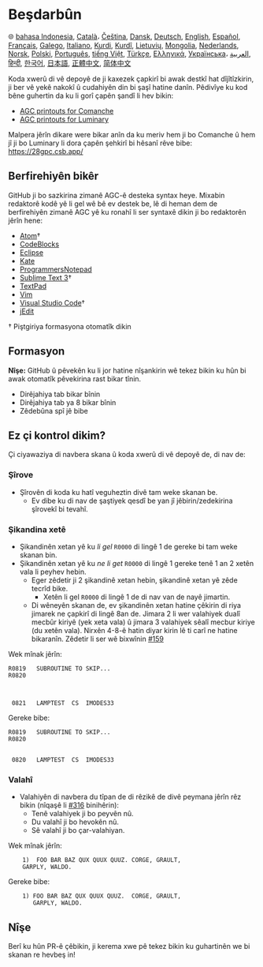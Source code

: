 # Beşdarbûn

🌐
[bahasa Indonesia][ID],
[Català][CA]،
[Čeština][CZ],
[Dansk][DA],
[Deutsch][DE],
[English][EN],
[Español][ES],
[Français][FR],
[Galego][GL],
[Italiano][IT],
[Kurdi][KU],
[Kurdî][KU],
[Lietuvių][LT],
[Mongolia][MN],
[Nederlands][NL],
[Norsk][NO],
[Polski][PL],
[Português][PT_BR],
[tiếng Việt][VI],
[Türkçe][TR],
[Ελληνικά][GR],
[Українська][UK]،
[العربية][AR],
[हिन्दी][HI_IN],
[한국어][KO_KR],
[日本語][JA],
[正體中文][ZH_TW],
[简体中文][ZH_CN]

[AR]:CONTRIBUTING.ar.md
[CA]:CONTRIBUTING.ca.md
[CZ]:CONTRIBUTING.cz.md
[DA]:CONTRIBUTING.da.md
[DE]:CONTRIBUTING.de.md
[EN]:../CONTRIBUTING.md
[ES]:CONTRIBUTING.es.md
[FR]:CONTRIBUTING.fr.md
[GL]:CONTRIBUTING.gl.md
[GR]:CONTRIBUTING.gr.md
[HI_IN]:CONTRIBUTING.hi_in.md
[ID]:CONTRIBUTING.id.md
[IT]:CONTRIBUTING.it.md
[JA]:CONTRIBUTING.ja.md
[KO_KR]:CONTRIBUTING.ko_kr.md
[KU]:CONTRIBUTING.ku.md
[LT]:CONTRIBUTING.lt.md
[MN]:CONTRIBUTING.mn.md
[NL]:CONTRIBUTING.nl.md
[NO]:CONTRIBUTING.no.md
[PL]:CONTRIBUTING.pl.md
[PT_BR]:CONTRIBUTING.pt_br.md
[TR]:CONTRIBUTING.tr.md
[UK]:CONTRIBUTING.uk.md
[VI]:CONTRIBUTING.vi.md
[ZH_CN]:CONTRIBUTING.zh_cn.md
[ZH_TW]:CONTRIBUTING.zh_tw.md

Koda xwerû di vê depoyê de ji kaxezek çapkirî bi awak destkî hat dîjîtîzkirin, ji ber vê yekê nakokî û cudahiyên din bi şaşî hatine danîn. Pêdivîye ku kod bêne guhertin da ku li gorî çapên şandî li hev bikin:

- [AGC printouts for Comanche][8]
- [AGC printouts for Luminary][9]

Malpera jêrîn dikare were bikar anîn da ku meriv hem ji bo Comanche û hem jî ji bo Luminary li dora çapên şehkirî bi hêsanî rêve bibe: https://28gpc.csb.app/

## Berfirehiyên bikêr

GitHub ji bo sazkirina zimanê AGC-ê desteka syntax heye. Mixabin redaktorê kodê yê li gel wê bê ev destek be, lê di heman dem de berfirehiyên zimanê AGC yê ku ronahî li ser syntaxê dikin ji bo redaktorên jêrîn hene:

- [Atom][Atom]†
- [CodeBlocks][CodeBlocks]
- [Eclipse][Eclipse]
- [Kate][Kate]
- [ProgrammersNotepad][ProgrammersNotepad]
- [Sublime Text 3][Sublime Text]†
- [TextPad][TextPad]
- [Vim][Vim]
- [Visual Studio Code][VisualStudioCode]†
- [jEdit][jEdit]

† Piştgiriya formasyona otomatîk dikin

[Atom]:https://github.com/Alhadis/language-agc
[CodeBlocks]:https://github.com/virtualagc/virtualagc/tree/master/Contributed/SyntaxHighlight/CodeBlocks
[Eclipse]:https://github.com/virtualagc/virtualagc/tree/master/Contributed/SyntaxHighlight/Eclipse
[Kate]:https://github.com/virtualagc/virtualagc/tree/master/Contributed/SyntaxHighlight/Kate
[ProgrammersNotepad]:https://github.com/virtualagc/virtualagc/tree/master/Contributed/SyntaxHighlight/ProgrammersNotepad
[Sublime Text]:https://github.com/jimlawton/AGC-Assembly
[TextPad]:https://github.com/virtualagc/virtualagc/tree/master/Contributed/SyntaxHighlight/TextPad
[Vim]:https://github.com/wsdjeg/vim-assembly
[VisualStudioCode]:https://github.com/wopian/agc-assembly
[jEdit]:https://github.com/virtualagc/virtualagc/tree/master/Contributed/SyntaxHighlight/jEdit

## Formasyon

**Nîşe:** GitHub û pêvekên ku li jor hatine nîşankirin wê tekez bikin ku hûn bi awak otomatîk pêvekirina rast bikar tînin.

- Dirêjahiya tab bikar bînin
- Dirêjahiya tab ya 8 bikar bînin
- Zêdebûna spî jê bibe

## Ez çi kontrol dikim?

Çi ciyawaziya di navbera skana û koda xwerû di vê depoyê de, di nav de:

### Şîrove

- Şîrovên di koda ku hatî veguheztin divê tam weke skanan be.
  - Ev dibe ku di nav de şaştiyek qesdî be yan jî jêbirin/zedekirina şîrovekî bi tevahî.

### Şikandina xetê

- Şikandinên xetan yê ku *li gel* `R0000` di lingê 1 de gereke bi tam weke skanan bin.
- Şikandinên xetan yê ku *ne li get* `R0000` di lingê 1 gereke tenê 1 an 2 xetên vala li peyhev hebin.
  - Eger zêdetir ji 2 şikandinê xetan hebin, şikandinê xetan yê zêde tecrîd bike.
    - Xetên li gel `R0000` di lingê 1 de di nav van de nayê jimartin.
  - Di wêneyên skanan de, ev şikandinên xetan hatine çêkirin di riya jimarek ne çapkirî di lingê 8an de. Jimara 2 li wer valahiyek dualî mecbûr kiriyê (yek xeta vala) û jimara 3 valahiyek sêalî mecbur kiriye (du xetên vala). Nirxên 4-8-ê hatin diyar kirin lê ti carî ne hatine bikaranîn. Zêdetir li ser wê bixwînin [#159][7]

Wek mînak jêrîn:

```plain
R0819   SUBROUTINE TO SKIP...
R0820



 0821   LAMPTEST  CS  IMODES33
```

Gereke bibe:

```plain
R0819   SUBROUTINE TO SKIP...
R0820


 0820   LAMPTEST  CS  IMODES33
```

### Valahî

- Valahiyên di navbera du tîpan de di rêzikê de divê peymana jêrîn rêz bikin (nîqaşê li [#316][10] binihêrin):
  - Tenê valahiyek ji bo peyvên nû.
  - Du valahî ji bo hevokên nû.
  - Sê valahî ji bo çar-valahiyan.

Wek mînak jêrîn:

```plain
	1)  FOO BAR BAZ QUX QUUX QUUZ. CORGE, GRAULT,
	GARPLY, WALDO.
```

Gereke bibe:

```plain
	1) FOO BAR BAZ QUX QUUX QUUZ.  CORGE, GRAULT,
	   GARPLY, WALDO.
```

## Nîşe

Berî ku hûn PR-ê çêbikin, ji kerema xwe pê tekez bikin ku guhartinên we bi skanan re hevbeş in!

[0]:https://github.com/chrislgarry/Apollo-11/pull/new/master
[1]:http://www.ibiblio.org/apollo/ScansForConversion/Luminary099/
[2]:http://www.ibiblio.org/apollo/ScansForConversion/Comanche055/
[6]:https://github.com/wopian/agc-assembly#user-settings
[7]:https://github.com/chrislgarry/Apollo-11/issues/159
[8]:http://www.ibiblio.org/apollo/ScansForConversion/Comanche055/
[9]:http://www.ibiblio.org/apollo/ScansForConversion/Luminary099/
[10]:https://github.com/chrislgarry/Apollo-11/pull/316#pullrequestreview-102892741
